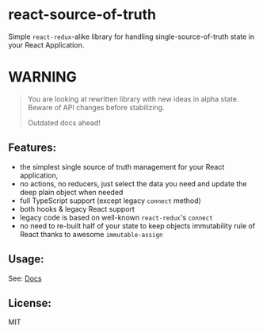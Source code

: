 # react-source-of-truth

Simple `react-redux`-alike library for handling single-source-of-truth state in your React Application.

# WARNING

> You are looking at rewritten library with new ideas in alpha state. Beware of API changes before stabilizing.
>
> Outdated docs ahead!

## Features:

- the simplest single source of truth management for your React application,
- no actions, no reducers, just select the data you need and update the deep plain object when needed
- full TypeScript support (except legacy `connect` method)
- both hooks & legacy React support
- legacy code is based on well-known `react-redux`'s `connect`
- no need to re-built half of your state to keep objects immutability rule of React thanks to awesome `immutable-assign`

## Usage:

See: [Docs][docs]

## License:

MIT

[docs]: https://dzek69.github.io/react-source-of-truth/tutorial-Usage.html
